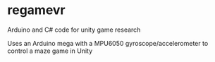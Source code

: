 # regamevr
Arduino and C# code for unity game research

Uses an Arduino mega with a MPU6050 gyroscope/accelerometer to control a maze game in Unity
